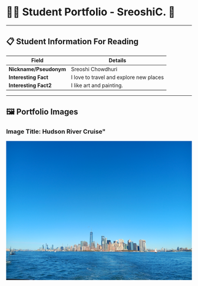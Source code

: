 # 👨‍🎓 Student Portfolio - SreoshiC. 🚴

---

## 📋 Student Information For Reading

| **Field** | **Details** |
|-----------|-------------|
| **Nickname/Pseudonym** | Sreoshi Chowdhuri |
| **Interesting Fact** | I love to travel and explore new places |
| **Interesting Fact2** | I like art and painting.|

---

## 🖼️ Portfolio Images

### Image Title: Hudson River Cruise"

![Travel Photo](20241027_153222_Image.jpg)

